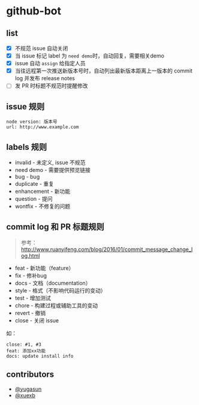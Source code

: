 # github-bot

## list

- [x] 不规范 issue 自动关闭
- [x] 当 issue 标记 label 为 `need demo`时，自动回复，需要相关demo
- [x] issue 自动 `assign` 给指定人员
- [x] 当往远程第一次推送新版本号时，自动列出最新版本距离上一版本的 commit log 并发布 release notes
- [ ] 发 PR 时标题不规范时提醒修改

## issue 规则

```
node version: 版本号
url: http://www.example.com
```

## labels 规则

- invalid - 未定义, issue 不规范
- need demo - 需要提供预览链接
- bug - bug
- duplicate - 重复
- enhancement - 新功能
- question - 提问
- wontfix - 不修复的问题

## commit log 和 PR 标题规则

> 参考： <http://www.ruanyifeng.com/blog/2016/01/commit_message_change_log.html>

- feat - 新功能（feature）
- fix - 修补bug
- docs - 文档（documentation）
- style - 格式（不影响代码运行的变动）
- test - 增加测试
- chore - 构建过程或辅助工具的变动
- revert - 撤销
- close - 关闭 issue

如：

```
close: #1, #3
feat: 添加xx功能
docs: update install info
```

## contributors

- [@yugasun](https://github.com/yugasun/)
- [@xuexb](https://github.com/xuexb/)
